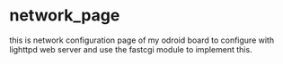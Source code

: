 # network_page
 this is network configuration page of my odroid board to configure with lighttpd web server and use the fastcgi module to implement this.
